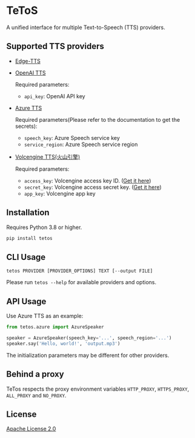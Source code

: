 # TeToS

A unified interface for multiple Text-to-Speech (TTS) providers.


## Supported TTS providers

- [Edge-TTS](https://github.com/rany2/edge-tts)
- [OpenAI TTS](https://platform.openai.com/docs/guides/text-to-speech)

  Required parameters:

  - `api_key`: OpenAI API key

- [Azure TTS](https://docs.microsoft.com/en-us/azure/cognitive-services/speech-service/text-to-speech)

  Required parameters(Please refer to the documentation to get the secrets):

  - `speech_key`: Azure Speech service key
  - `service_region`: Azure Speech service region

- [Volcengine TTS(火山引擎)](https://console.volcengine.com/sami)

  Required parameters:

  - `access_key`: Volcengine access key ID. ([Get it here](https://console.volcengine.com/iam/keymanage/))
  - `secret_key`: Volcengine access secret key. ([Get it here](https://console.volcengine.com/iam/keymanage/))
  - `app_key`: Volcengine app key


## Installation

Requires Python 3.8 or higher.

```bash
pip install tetos
```

## CLI Usage

```
tetos PROVIDER [PROVIDER_OPTIONS] TEXT [--output FILE]
```

Please run `tetos --help` for available providers and options.

## API Usage

Use Azure TTS as an example:

```python
from tetos.azure import AzureSpeaker

speaker = AzureSpeaker(speech_key='...', speech_region='...')
speaker.say('Hello, world!', 'output.mp3')
```

The initialization parameters may be different for other providers.

## Behind a proxy

TeTos respects the proxy environment variables `HTTP_PROXY`, `HTTPS_PROXY`, `ALL_PROXY` and `NO_PROXY`.

## License

[Apache License 2.0](https://www.apache.org/licenses/LICENSE-2.0)
